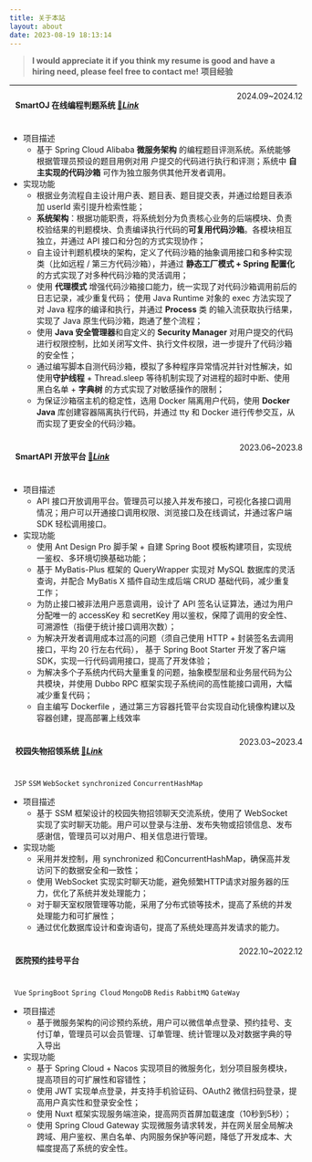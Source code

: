 ```yaml
---
title: 关于本站
layout: about
date: 2023-08-19 18:13:14
---
```


> **I would appreciate it if you think my resume is good and have a hiring need, please feel free to contact me!**
**项目经验**

<div style="height: 0.5px; background-color: #000000;"></div>

<div style="display: flex; justify-content: space-between; width: 100%; padding: 10px;">
    <span style="display: inline-block; margin: 0;">
        <p style="font-weight: bold; left: 0;">
            SmartOJ 在线编程判题系统
            <a href="https://github.com/WL2O2O/smartoj-backend-microservice" target="_blank">🔗<u><i>Link</i></u></a>
        </p>
    </span>
    <span style="display: inline-block; margin: 0;">2024.09~2024.12</span>
</div>

- 项目描述
  - 基于 Spring Cloud Alibaba **微服务架构** 的编程题目评测系统。系统能够根据管理员预设的题目用例对用
    户提交的代码进行执行和评测；系统中 **自主实现的代码沙箱** 可作为独立服务供其他开发者调用。
- 实现功能
  - 根据业务流程自主设计用户表、题目表、题目提交表，并通过给题目表添加 userId 索引提升检索性能； 
  - **系统架构**：根据功能职责，将系统划分为负责核心业务的后端模块、负责校验结果的判题模块、负责编译执行代码的**可复用代码沙箱**。各模块相互独立，并通过 API 接口和分包的方式实现协作； 
  - 自主设计判题机模块的架构，定义了代码沙箱的抽象调用接口和多种实现类（比如远程 / 第三方代码沙箱），并通过 **静态工厂模式 + Spring 配置化** 的方式实现了对多种代码沙箱的灵活调用；
  - 使用 **代理模式** 增强代码沙箱接口能力，统一实现了对代码沙箱调用前后的日志记录，减少重复代码； 使用 Java Runtime 对象的 exec 方法实现了对 Java 程序的编译和执行，并通过 **Process** 类 的输入流获取执行结果，实现了 Java 原生代码沙箱，跑通了整个流程；
  - 使用 **Java 安全管理器**和自定义的 **Security Manager** 对用户提交的代码进行权限控制，比如关闭写文件、执行文件权限，进一步提升了代码沙箱的安全性； 
  - 通过编写脚本自测代码沙箱，模拟了多种程序异常情况并针对性解决，如使用**守护线程** + Thread.sleep 等待机制实现了对进程的超时中断、使用 黑白名单 + **字典树** 的方式实现了对敏感操作的限制； 
  - 为保证沙箱宿主机的稳定性，选用 Docker 隔离用户代码，使用 **Docker Java** 库创建容器隔离执行代码，并通过 tty 和 Docker 进行传参交互，从而实现了更安全的代码沙箱。

<div style="display: flex; justify-content: space-between; width: 100%; padding: 10px;">
    <span style="display: inline-block; margin: 0;">
        <p style="font-weight: bold; left: 0;">
            SmartAPI 开放平台
            <a href="https://github.com/WL2O2O/smartapi-backend" target="_blank">🔗<u><i>Link</i></u></a>
        </p>
    </span>
    <span style="display: inline-block; margin: 0;">2023.06~2023.8</span>
</div>

- 项目描述
  - API 接口开放调用平台。管理员可以接入并发布接口，可视化各接口调用情况；用户可以开通接口调用权限、浏览接口及在线调试，并通过客户端 SDK 轻松调用接口。
- 实现功能
  - 使用 Ant Design Pro 脚手架 + 自建 Spring Boot 模板构建项目，实现统一鉴权、多环境切换基础功能； 
  - 基于 MyBatis-Plus 框架的 QueryWrapper 实现对 MySQL 数据库的灵活查询，并配合 MyBatis X 插件自动生成后端 CRUD 基础代码，减少重复工作；
  - 为防止接口被非法用户恶意调用，设计了 API 签名认证算法，通过为用户分配唯一的 accessKey 和 secretKey 用以鉴权，保障了调用的安全性、可溯源性（指便于统计接口调用次数）；
  - 为解决开发者调用成本过高的问题（须自己使用 HTTP + 封装签名去调用接口，平均 20 行左右代码）， 基于 Spring Boot Starter 开发了客户端SDK，实现一行代码调用接口，提高了开发体验； 
  - 为解决多个子系统内代码大量重复的问题，抽象模型层和业务层代码为公共模块，并使用 Dubbo RPC 框架实现子系统间的高性能接口调用，大幅减少重复代码；
  - 自主编写 Dockerfile ，通过第三方容器托管平台实现自动化镜像构建以及容器创建，提高部署上线效率


<div style="display: flex; justify-content: space-between; width: 100%; padding: 10px;">
    <span style="display: inline-block; margin: 0;">
        <p style="font-weight: bold; left: 0;">
            校园失物招领系统
            <a href="https://gitee.com/WLei224/CampusLostAndFound" target="_blank">🔗<u><i>Link</i></u></a>
        </p>
    </span>
    <span style="display: inline-block; margin: 0;">2023.03~2023.4</span>
</div>

&nbsp;&nbsp;`JSP`   `SSM`   `WebSocket`  `synchronized`  `ConcurrentHashMap`
- 项目描述
  - 基于 SSM 框架设计的校园失物招领聊天交流系统，使用了 WebSocket 实现了实时聊天功能。用户可以登录与注册、发布失物或招领信息、发布感谢信，管理员可以对用户、相关信息进行管理。
- 实现功能
  - 采用并发控制，用 synchronized 和ConcurrentHashMap，确保高并发访问下的数据安全和一致性；
  - 使用 WebSocket 实现实时聊天功能，避免频繁HTTP请求对服务器的压力，优化了系统并发处理能力； 
  - 对于聊天室权限管理等功能，采用了分布式锁等技术，提高了系统的并发处理能力和可扩展性； 
  - 通过优化数据库设计和查询语句，提高了系统处理高并发请求的能力。


<div style="display: flex; justify-content: space-between; width: 100%; padding: 10px;">
    <span style="display: inline-block; margin: 0;">
        <p style="font-weight: bold; left: 0;">
            医院预约挂号平台
        </p>
    </span>
    <span style="display: inline-block; margin: 0;">2022.10~2022.12</span>
</div>

&nbsp;&nbsp;`Vue`   `SpringBoot`  `Spring Cloud`   `MongoDB`   `Redis`   `RabbitMQ`   `GateWay`
- 项目描述
  - 基于微服务架构的问诊预约系统，用户可以微信单点登录、预约挂号、支付订单，管理员可以会员管理、订单管理、统计管理以及对数据字典的导入导出
- 实现功能
  - 基于 Spring Cloud + Nacos 实现项目的微服务化，划分项目服务模块，提高项目的可扩展性和容错性；
  - 使用 JWT 实现单点登录，并支持手机验证码、OAuth2 微信扫码登录，提高用户真实性和登录安全性； 
  - 使用 Nuxt 框架实现服务端渲染，提高网页首屏加载速度（10秒到5秒）；
  - 使用 Spring Cloud Gateway 实现微服务请求转发，并在网关层全局解决跨域、用户鉴权、黑白名单、内网服务保护等问题，降低了开发成本、大幅度提高了系统的安全性。

